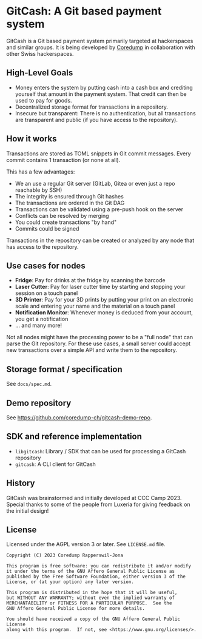 # GitCash: A Git based payment system

GitCash is a Git based payment system primarily targeted at hackerspaces and
similar groups. It is being developed by [Coredump](https://www.coredump.ch/) in
collaboration with other Swiss hackerspaces.

## High-Level Goals

- Money enters the system by putting cash into a cash box and crediting
  yourself that amount in the payment system. That credit can then be used to
  pay for goods.
- Decentralized storage format for transactions in a repository.
- Insecure but transparent: There is no authentication, but all transactions
  are transparent and public (if you have access to the repository).

## How it works

Transactions are stored as TOML snippets in Git commit messages. Every commit
contains 1 transaction (or none at all).

This has a few advantages:

- We an use a regular Git server (GitLab, Gitea or even just a repo reachable
  by SSH)
- The integrity is ensured through Git hashes
- The transactions are ordered in the Git DAG
- Transactions can be validated using a pre-push hook on the server
- Conflicts can be resolved by merging
- You could create transactions "by hand"
- Commits could be signed

Transactions in the repository can be created or analyzed by any node that has
access to the repository.

## Use cases for nodes

- **Fridge**: Pay for drinks at the fridge by scanning the barcode
- **Laser Cutter**: Pay for laser cutter time by starting and stopping your
  session on a touch panel
- **3D Printer**: Pay for your 3D prints by putting your print on an electronic
  scale and entering your name and the material on a touch panel
- **Notification Monitor**: Whenever money is deduced from your account, you
  get a notification
- ... and many more!

Not all nodes might have the processing power to be a "full node" that can
parse the Git repository. For these use cases, a small server could accept new
transactions over a simple API and write them to the repository.

## Storage format / specification

See `docs/spec.md`.

## Demo repository

See <https://github.com/coredump-ch/gitcash-demo-repo>.

## SDK and reference implementation

- `libgitcash`: Library / SDK that can be used for processing a GitCash
  repository
- `gitcash`: A CLI client for GitCash

## History

GitCash was brainstormed and initially developed at CCC Camp 2023. Special
thanks to some of the people from Luxeria for giving feedback on the initial
design!

## License

Licensed under the AGPL version 3 or later. See `LICENSE.md` file.

    Copyright (C) 2023 Coredump Rapperswil-Jona

    This program is free software: you can redistribute it and/or modify
    it under the terms of the GNU Affero General Public License as
    published by the Free Software Foundation, either version 3 of the
    License, or (at your option) any later version.

    This program is distributed in the hope that it will be useful,
    but WITHOUT ANY WARRANTY; without even the implied warranty of
    MERCHANTABILITY or FITNESS FOR A PARTICULAR PURPOSE.  See the
    GNU Affero General Public License for more details.

    You should have received a copy of the GNU Affero General Public License
    along with this program.  If not, see <https://www.gnu.org/licenses/>.
